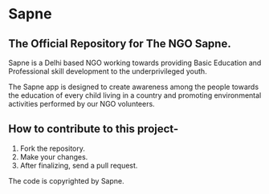# Sapne

## The Official Repository for The NGO Sapne.
Sapne is a Delhi based NGO working towards providing Basic Education and Professional skill development to the underprivileged youth.

The Sapne app is designed to create awareness among the people towards the education of every child living in a country and promoting environmental activities performed by our NGO volunteers.

## How to contribute to this project-
1. Fork the repository.
2. Make your changes.
3. After finalizing, send a pull request. 

The code is copyrighted by Sapne.

